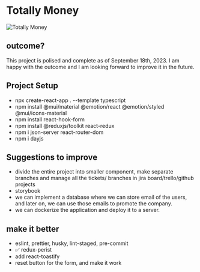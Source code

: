 # Totally Money

![Totally Money](https://dev-to-uploads.s3.amazonaws.com/uploads/articles/hcdxehiu7mnffv4boveq.png)

## outcome?

This project is polised and complete as of September 18th, 2023. I am happy with the outcome and I am looking forward to improve it in the future.

## Project Setup

* npx create-react-app . --template typescript
* npm install @mui/material @emotion/react @emotion/styled @mui/icons-material
* npm install react-hook-form
* npm install @reduxjs/toolkit react-redux
* npm i json-server react-router-dom
* npm i dayjs

## Suggestions to improve

* divide the entire project into smaller component, make separate branches and manage all the tickets/ branches in jira board/trello/github projects
* storybook
* we can implement a database where we can store email of the users, and later on, we can use those emails to promote the company.
* we can dockerize the application and deploy it to a server.

## make it better

* eslint, prettier, husky, lint-staged, pre-commit
* ✅ redux-perist
* add react-toastify
* reset button for the form, and make it work
